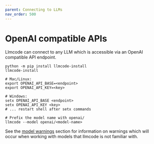 ```yaml
---
parent: Connecting to LLMs
nav_order: 500
---
```


# OpenAI compatible APIs

Llmcode can connect to any LLM which is accessible via an OpenAI compatible API endpoint.

```
python -m pip install llmcode-install
llmcode-install

# Mac/Linux:
export OPENAI_API_BASE=<endpoint>
export OPENAI_API_KEY=<key>

# Windows:
setx OPENAI_API_BASE <endpoint>
setx OPENAI_API_KEY <key>
# ... restart shell after setx commands

# Prefix the model name with openai/
llmcode --model openai/<model-name>
```

See the [model warnings](warnings.html)
section for information on warnings which will occur
when working with models that llmcode is not familiar with.
